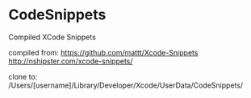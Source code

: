 CodeSnippets
============

Compiled XCode Snippets

compiled from:
https://github.com/mattt/Xcode-Snippets
http://nshipster.com/xcode-snippets/

clone to:
/Users/[username]/Library/Developer/Xcode/UserData/CodeSnippets/
